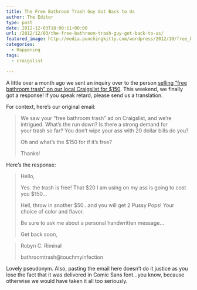 ```yaml
---
title: The Free Bathroom Trash Guy Got Back to Us
author: The Editor
type: post
date: 2012-12-03T18:00:11+00:00
url: /2012/12/03/the-free-bathroom-trash-guy-got-back-to-us/
featured_image: http://media.punchingkitty.com/wordpress/2012/10/free_bathroom_trash.jpg
categories:
  - Happening
tags:
  - craigslist

---
```

A little over a month ago we sent an inquiry over to the person <a href="http://punchingkitty.com/2012/10/25/free-bathroom-trash-sold-on-craigslist-for-150/" target="_blank">selling &#8220;free bathroom trash&#8221; on our local Craigslist for $150</a>. This weekend, we finally got a response! If you speak retard, please send us a translation.

For context, here&#8217;s our original email:

> We saw your &#8220;free bathroom trash&#8221; ad on Craigslist, and we&#8217;re intrigued. What&#8217;s the run down? Is there a strong demand for your trash so far? You don&#8217;t wipe your ass with 20 dollar bills do you?
> 
> Oh and what&#8217;s the $150 for if it&#8217;s free?
> 
> Thanks!

Here&#8217;s the response:

> Hello,
> 
> Yes. the trash is free! That $20 I am using on my ass is going to cost you $150&#8230;
> 
> Hell, throw in another $50&#8230;and you will get 2 Pussy Pops! Your choice of color and flavor.
> 
> Be sure to ask me about a personal handwritten message&#8230;
> 
> Get back soon,
  
> Robyn C. Riminal
> 
> bathroomtrash@touchmyinfection

Lovely pseudonym. Also, pasting the email here doesn&#8217;t do it justice as you lose the fact that it was delivered in Comic Sans font&#8230;you know, because otherwise we would have taken it all too seriously.
